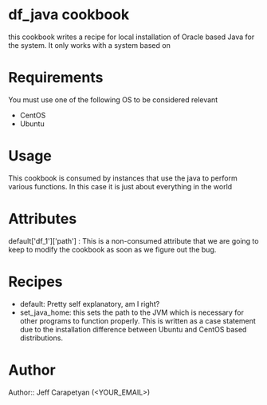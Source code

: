 # df_java cookbook

this cookbook writes a recipe for local installation of Oracle based Java for the system. It only works with a system based on 
# Requirements
You must use one of the following OS to be considered relevant

* CentOS
* Ubuntu

# Usage
This cookbook is consumed by instances that use the java to perform various functions. In this case it is just about everything in the world

# Attributes
default['df_1']['path'] : This is a non-consumed attribute that we are going to keep to modify the cookbook as soon as we figure out the bug.
# Recipes

* default: Pretty self explanatory, am I right?
* set_java_home: this sets the path to the JVM which is necessary for other programs to function properly. This is written as a case statement due to the installation difference between Ubuntu and CentOS based distributions.


# Author

Author:: Jeff Carapetyan (<YOUR_EMAIL>)
